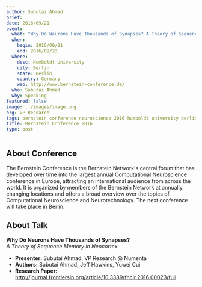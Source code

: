 ```yaml
---
author: Subutai Ahmad
brief:
date: 2016/09/21
event:
  what: "Why Do Neurons Have Thousands of Synapses? A Theory of Sequence Memory in Neocortex"
  when:
    begin: 2016/09/21
    end: 2016/09/23
  where:
    desc: Humboldt University
    city: Berlin
    state: Berlin
    country: Germany
    web: http://www.bernstein-conference.de/
  who: Subutai Ahmad
  why: Speaking
featured: false
image: ../images/image.png
org: VP Research
tags: bernstein conference neuroscience 2016 humboldt university berlin germany numenta neurons synapses neocortex
title: Bernstein Conference 2016
type: post
---
```


## About Conference

The Bernstein Conference is the Bernstein Network's central forum that has
developed over time into the largest annual Computational Neuroscience
conference in Europe, attracting an international audience from across the
world. It is organized by members of the Bernstein Network at annually changing
locations and offers a broad overview over the topics of Computational
Neuroscience and Neurotechnology. The next conference will take place in Berlin.

## About Talk

**Why Do Neurons Have Thousands of Synapses?** <br/>
*A Theory of Sequence Memory in Neocortex.*

* **Presenter:** Subutai Ahmad, VP Research @ Numenta
* **Authors:** Subutai Ahmad, Jeff Hawkins, Yuwei Cui
* **Research Paper:**
  http://journal.frontiersin.org/article/10.3389/fncir.2016.00023/full
